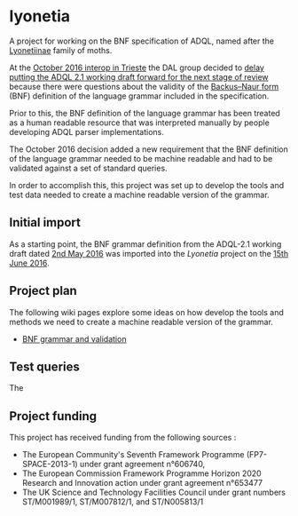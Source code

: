 # lyonetia
A project for working on the BNF specification of ADQL, named after the <a href='http://ukmoths.org.uk/systematic-list/#Lyonetiinae'>Lyonetiinae</a> family of moths.

At the [October 2016 interop in Trieste](http://www.adass2016.inaf.it/index.php/13-ivoa-interop) the DAL group decided to [delay putting the ADQL 2.1 working draft forward for the next stage of review](http://wiki.ivoa.net/internal/IVOA/InteropOct2016DAL/adql-20161022-002.pdf#5) because there were questions about the validity of the [Backus–Naur form](https://en.wikipedia.org/wiki/Backus%E2%80%93Naur_form) (BNF) definition of the language grammar included in the specification.

Prior to this, the BNF definition of the language grammar has been treated as a human readable resource that was interpreted manually by people developing ADQL parser implementations.
 
The October 2016 decision added a new requirement that the BNF definition of the language grammar needed to be machine readable and had to be validated against a set of standard queries.

In order to accomplish this, this project was set up to develop the tools and test data needed to create a machine readable version of the grammar. 

## Initial import
As a starting point, the BNF grammar definition from the ADQL-2.1 working draft dated [2nd May 2016](http://www.ivoa.net/documents/ADQL/20160502/index.html) was imported into the *Lyonetia* project on the [15th June 2016](https://github.com/ivoa/lyonetia/commit/0a30d7fa4ee306bf49c0aefbbf50b845918fbe16).

## Project plan 

The following wiki pages explore some ideas on how develop the tools and methods we need to create a machine readable version of the grammar.

* [BNF grammar and validation](../../wiki/BNF-grammar-and-validation)

## Test queries

The 




## Project funding 

This project has received funding from the following sources :
* The European Community's Seventh Framework Programme (FP7-SPACE-2013-1) under grant agreement n°606740, 
* The European Commission Framework Programme Horizon 2020 Research and Innovation action under grant agreement n°653477
* The UK Science and Technology Facilities Council under grant numbers ST/M001989/1, ST/M007812/1, and ST/N005813/1

